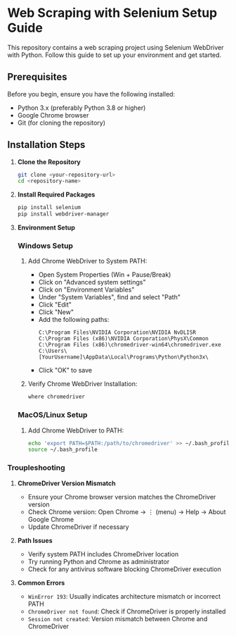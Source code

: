 # Web Scraping with Selenium Setup Guide

This repository contains a web scraping project using Selenium WebDriver with Python. Follow this guide to set up your environment and get started.

## Prerequisites

Before you begin, ensure you have the following installed:
- Python 3.x (preferably Python 3.8 or higher)
- Google Chrome browser
- Git (for cloning the repository)

## Installation Steps

1. **Clone the Repository**
   ```bash
   git clone <your-repository-url>
   cd <repository-name>
   ```


2. **Install Required Packages**
   ```bash
   pip install selenium
   pip install webdriver-manager
   ```

4. **Environment Setup**

   ### Windows Setup
   1. Add Chrome WebDriver to System PATH:
      - Open System Properties (Win + Pause/Break)
      - Click on "Advanced system settings"
      - Click on "Environment Variables"
      - Under "System Variables", find and select "Path"
      - Click "Edit"
      - Click "New"
      - Add the following paths:
        ```
        C:\Program Files\NVIDIA Corporation\NVIDIA NvDLISR
        C:\Program Files (x86)\NVIDIA Corporation\PhysX\Common
        C:\Program Files (x86)\chromedriver-win64\chromedriver.exe
        C:\Users\[YourUsername]\AppData\Local\Programs\Python\Python3x\
        ```
      - Click "OK" to save

   2. Verify Chrome WebDriver Installation:
      ```bash
      where chromedriver
      ```

   ### MacOS/Linux Setup
   1. Add Chrome WebDriver to PATH:
      ```bash
      echo 'export PATH=$PATH:/path/to/chromedriver' >> ~/.bash_profile
      source ~/.bash_profile
      ```

### Troupleshooting 

1. **ChromeDriver Version Mismatch**
   - Ensure your Chrome browser version matches the ChromeDriver version
   - Check Chrome version: Open Chrome → ⋮ (menu) → Help → About Google Chrome
   - Update ChromeDriver if necessary

2. **Path Issues**
   - Verify system PATH includes ChromeDriver location
   - Try running Python and Chrome as administrator
   - Check for any antivirus software blocking ChromeDriver execution

3. **Common Errors**
   - `WinError 193`: Usually indicates architecture mismatch or incorrect PATH
   - `ChromeDriver not found`: Check if ChromeDriver is properly installed
   - `Session not created`: Version mismatch between Chrome and ChromeDriver



